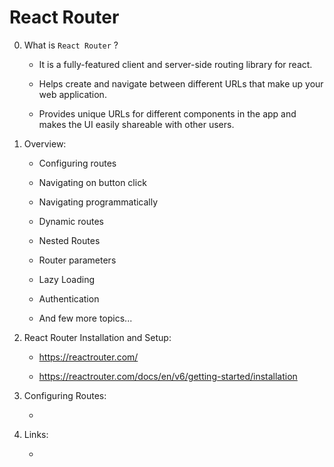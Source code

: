 # React Router

0. What is ```React Router``` ?

    - It is a fully-featured client and server-side routing library for react.

    - Helps create and navigate between different URLs that make up your web application.

    - Provides unique URLs for different components in the app and makes the UI easily shareable with other users.

1. Overview:

    - Configuring routes

    - Navigating on button click

    - Navigating programmatically

    - Dynamic routes

    - Nested Routes

    - Router parameters

    - Lazy Loading

    - Authentication

    - And few more topics...

2. React Router Installation and Setup:

    - https://reactrouter.com/

    - https://reactrouter.com/docs/en/v6/getting-started/installation

3. Configuring Routes:

    - 

4. Links:

    - 